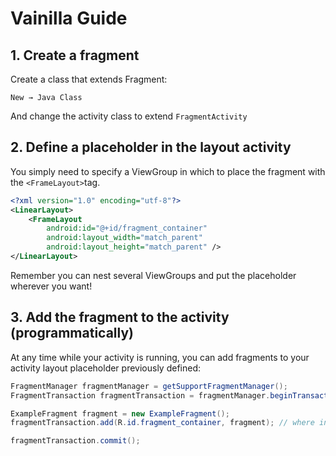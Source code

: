 # Vainilla Guide

## 1. Create a fragment

Create a class that extends Fragment:

`New → Java Class`

And change the activity class to extend `FragmentActivity`

## 2. Define a placeholder in the layout activity

You simply need to specify a ViewGroup in which to place the fragment with the `<FrameLayout>`tag.

```xml
<?xml version="1.0" encoding="utf-8"?>
<LinearLayout>
    <FrameLayout
        android:id="@+id/fragment_container"
        android:layout_width="match_parent"
        android:layout_height="match_parent" />
</LinearLayout>
```

Remember you can nest several ViewGroups and put the placeholder wherever you want!

## 3. Add the fragment to the activity (programmatically)

At any time while your activity is running, you can add fragments to your activity layout placeholder previously defined:

```Java
FragmentManager fragmentManager = getSupportFragmentManager();
FragmentTransaction fragmentTransaction = fragmentManager.beginTransaction();

ExampleFragment fragment = new ExampleFragment();
fragmentTransaction.add(R.id.fragment_container, fragment); // where in the Activity layout, and which fragment

fragmentTransaction.commit();
```
